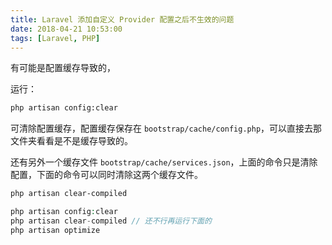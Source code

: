 ```yaml
---
title: Laravel 添加自定义 Provider 配置之后不生效的问题
date: 2018-04-21 10:53:00
tags: [Laravel, PHP]
---
```


有可能是配置缓存导致的，

运行：

```bash
php artisan config:clear
```

可清除配置缓存，配置缓存保存在 `bootstrap/cache/config.php`，可以直接去那文件夹看看是不是缓存导致的。

还有另外一个缓存文件 `bootstrap/cache/services.json`，上面的命令只是清除配置，下面的命令可以同时清除这两个缓存文件。

```bash
php artisan clear-compiled
```


```php
php artisan config:clear
php artisan clear-compiled // 还不行再运行下面的
php artisan optimize
```

